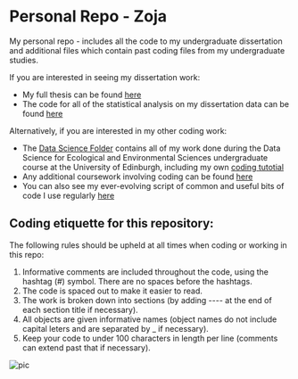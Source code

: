 # Personal Repo - Zoja

My personal repo - includes all the code to my undergraduate dissertation and additional files which contain past coding files from my undergraduate studies. 

If you are interested in seeing my dissertation work:
- My full thesis can be found [here](https://github.com/zmancekpali/Personal---Zoja/blob/main/Dissertation/Dissertation.pdf)
- The code for all of the statistical analysis on my dissertation data can be found [here](https://github.com/zmancekpali/Personal---Zoja/blob/main/Dissertation/Dissertation.R)

Alternatively, if you are interested in my other coding work:
- The [Data Science Folder](https://github.com/zmancekpali/Personal---Zoja/tree/main/Data%20Science%20for%20EES%20Course) contains all of my work done during the Data Science for Ecological and Environmental Sciences undergraduate course at the University of Edinburgh, including my own [coding tutotial](https://github.com/zmancekpali/Personal---Zoja/tree/main/Data%20Science%20for%20EES%20Course/Data%20Science%20Tutorial)
- Any additional coursework involving coding can be found [here](https://github.com/zmancekpali/Personal---Zoja/tree/main/UoE%20Courses)
- You can also see my ever-evolving script of common and useful bits of code I use regularly [here](https://github.com/zmancekpali/Personal---Zoja/blob/main/Useful%20Code/Collection%20of%20useful%20things/Collection.R)

## Coding etiquette for this repository:
The following rules should be upheld at all times when coding or working in this repo:
1. Informative comments are included throughout the code, using the hashtag (#) symbol. There are no spaces before the hashtags. 
2. The code is spaced out to make it easier to read.
3. The work is broken down into sections (by adding ---- at the end of each section title if necessary).
4. All objects are given informative names (object names do not include capital leters and are separated by _ if necessary).
5. Keep your code to under 100 characters in length per line (comments can extend past that if necessary).

![pic](https://github.com/zmancekpali/Personal---Zoja/blob/main/Useful%20Code/Home%20things%20(morale%20boost)/gljun.JPG)
